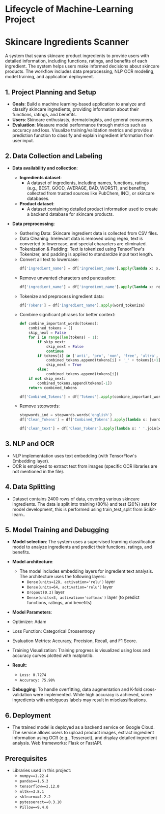 # Lifecycle of Machine-Learning Project

# Skincare Ingredients Scanner
A system that scans skincare product ingredients to provide users with detailed information, including functions, ratings, and benefits of each ingredient. The system helps users make informed decisions about skincare products. The workflow includes data preprocessing, NLP OCR modeling, model training, and application deployment.

## 1. Project Planning and Setup
* **Goals**: Build a machine learning-based application to analyze and classify skincare ingredients, providing information about their functions, ratings, and benefits.
* **Users**: Skincare enthusiasts, dermatologists, and general consumers.
* **Evaluation**: Measure model performance through metrics such as accuracy and loss. Visualize training/validation metrics and provide a prediction function to classify and explain ingredient information from user input.

## 2. Data Collection and Labeling
* **Data availability and collection**:
  * **Ingredients dataset**:
    * A dataset of ingredients, including names, functions, ratings (e.g., BEST, GOOD, AVERAGE, BAD, WORST), and benefits, collected from trusted sources like PubChem, INCI, or skincare databases.
  * **Product dataset**:
    * A dataset containing detailed product information used to create a backend database for skincare products.

* **Data preprocessing**:
    * Gathering Data: Skincare ingredient data is collected from CSV files.
    * Data Cleaning: Irrelevant data is removed using regex, text is converted to lowercase, and special characters are eliminated.
    * Tokenization & Padding: Text is tokenized using TensorFlow's Tokenizer, and padding is applied to standardize input text length.
  * Convert all text to lowercase:
    ```python
    df['ingredient_name'] = df['ingredient_name'].apply(lambda x: x.lower())
    ```
  * Remove unwanted characters and punctuation:
    ```python
    df['ingredient_name'] = df['ingredient_name'].apply(lambda x: re.sub(r'[^a-zA-Z0-9\s]', '', x))
    ```
  * Tokenize and preprocess ingredient data:
    ```python
    df['Tokens'] = df['ingredient_name'].apply(word_tokenize)
    ```
  * Combine significant phrases for better context:
    ```python
    def combine_important_words(tokens):
        combined_tokens = []
        skip_next = False
        for i in range(len(tokens) - 1):
            if skip_next:
                skip_next = False
                continue
            if tokens[i] in ['anti', 'pro', 'non', 'free', 'ultra', 'super']:
                combined_tokens.append(tokens[i] + '_' + tokens[i+1])
                skip_next = True
            else:
                combined_tokens.append(tokens[i])
        if not skip_next:
            combined_tokens.append(tokens[-1])
        return combined_tokens
    
    df['Combined_Tokens'] = df['Tokens'].apply(combine_important_words)
    ```
  * Remove stopwords:
    ```python
    stopwords_ind = stopwords.words('english')
    df['Clean_Tokens'] = df['Combined_Tokens'].apply(lambda x: [word for word in x if word.lower() not in stopwords_ind])

    df['clean_text'] = df['Clean_Tokens'].apply(lambda x: ' '.join(x))
    ```
## 3. NLP and OCR
* NLP implementation uses text embedding (with TensorFlow's Embedding layer).
* OCR is employed to extract text from images (specific OCR libraries are not mentioned in the file).
  
## 4. Data Splitting
* Dataset contains 2400 rows of data, covering various skincare ingredients. The data is split into training (80%) and test (20%) sets for model development, this is performed using train_test_split from Scikit-learn..

## 5. Model Training and Debugging
* **Model selection**: The system uses a supervised learning classification model to analyze ingredients and predict their functions, ratings, and benefits.
* **Model architecture**:
  * The model includes embedding layers for ingredient text analysis. The architecture uses the following layers:
    - `Dense(units=128, activation='relu')` layer
    - `Dense(units=64, activation='relu')` layer
    - `Dropout(0.3)` layer
    - `Dense(units=3, activation='softmax')` layer (to predict functions, ratings, and benefits)

* **Model Parameters**:
* Optimizer: Adam
* Loss Function: Categorical Crossentropy
* Evaluation Metrics: Accuracy, Precision, Recall, and F1 Score.
* Training Visualization: Training progress is visualized using loss and accuracy curves plotted with matplotlib.

* **Result**:
  - `Loss: 0.7274`
  - `Accuracy: 75.98%`
* **Debugging**: To handle overfitting, data augmentation and K-fold cross-validation were implemented. While high accuracy is achieved, some ingredients with ambiguous labels may result in misclassifications.

## 6. Deployment
* The trained model is deployed as a backend service on Google Cloud. The service allows users to upload product images, extract ingredient information using OCR (e.g., Tesseract), and display detailed ingredient analysis. Web frameworks: Flask or FastAPI.

## Prerequisites
* Libraries used in this project:
  * `numpy==1.22.4`
  * `pandas==1.5.3`
  * `tensorflow==2.12.0`
  * `nltk==3.8.1`
  * `sklearn==1.2.2`
  * `pytesseract==0.3.10`
  * `Pillow==9.4.0`

